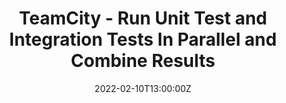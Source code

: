 ---
categories: ["dotnet-core"]
date: 2022-02-10T13:00:00Z
published: false
title: TeamCity - Run Unit Test and Integration Tests In Parallel and Combine Results
url: '/teamcity-composite-builds'
---